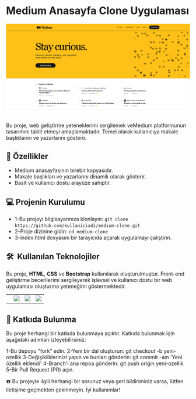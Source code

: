 # Medium Anasayfa Clone Uygulaması

<img src="assets/images/page-img.png"/>

Bu proje, web geliştirme yeteneklerimi sergilemek veMedium platformunun tasarımını taklit etmeyi amaçlamaktadır. Temel olarak kullanıcıya makale başlıklarını ve yazarlarını gösterir.

## 🚀 Özellikler

- Medium anasayfasının birebir kopyasıdır.
- Makale başlıkları ve yazarlarını dinamik olarak gösterir.
- Basit ve kullanıcı dostu arayüze sahiptir.

## 💻 Projenin Kurulumu

- 1-Bu projeyi bilgisayarınıza klonlayın:
  `git clone https://github.com/kullaniciadi/medium-clone.git`
- 2-Proje dizinine gidin:
  `cd medium-clone
`
- 3-index.html dosyasını bir tarayıcıda açarak uygulamayı çalıştırın.

<h2> 🛠️ &nbsp;Kullanılan Teknolojiler</h2>

Bu proje, **HTML**, **CSS** ve **Bootstrap** kullanılarak oluşturulmuştur. Front-end geliştirme becerilerimi sergileyerek işlevsel ve kullanıcı dostu bir web uygulaması oluşturma yeteneğimi göstermektedir.

<table style="margin: 0 auto;">
  <tr>
    <td></td>
    <td><img src="https://img.shields.io/badge/-HTML5-E34F26?style=flat&logo=html5&logoColor=white"></td>
    <td><img src="https://img.shields.io/badge/-Bootstrap-563D7C?style=flat&logo=bootstrap"/></td>
    <td><img src="https://img.shields.io/badge/-CSS3-1572B6?style=flat&logo=css3"/></td>
  </tr>
</table>

## 🤝 Katkıda Bulunma

Bu proje herhangi bir katkıda bulunmaya açıktır. Katkıda bulunmak için aşağıdaki adımları izleyebilirsiniz:

1-Bu depoyu "fork" edin.
2-Yeni bir dal oluşturun: git checkout -b yeni-ozellik
3-Değişikliklerinizi yapın ve bunları gönderin: git commit -am 'Yeni özellik eklendi'
4-Branch'i ana repoa gönderin: git push origin yeni-ozellik
5-Bir Pull Request (PR) açın.

☎️ Bu projeyle ilgili herhangi bir sorunuz veya geri bildiriminiz varsa, lütfen iletişime geçmekten çekinmeyin. İyi kullanımlar!
